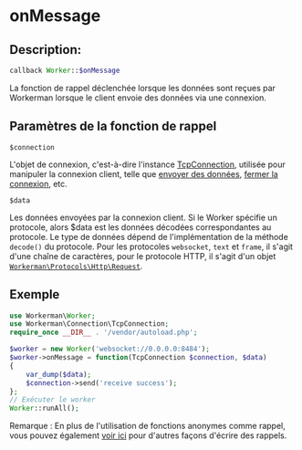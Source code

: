 # onMessage
## Description:
```php
callback Worker::$onMessage
```

La fonction de rappel déclenchée lorsque les données sont reçues par Workerman lorsque le client envoie des données via une connexion.

## Paramètres de la fonction de rappel

 ``` $connection ```

L'objet de connexion, c'est-à-dire l'instance [TcpConnection](../tcp-connection.md), utilisée pour manipuler la connexion client, telle que [envoyer des données](../tcp-connection/send.md), [fermer la connexion](../tcp-connection/close.md), etc.

 ``` $data ```

Les données envoyées par la connexion client. Si le Worker spécifie un protocole, alors $data est les données décodées correspondantes au protocole. Le type de données dépend de l'implémentation de la méthode `decode()` du protocole. Pour les protocoles `websocket`, `text` et `frame`, il s'agit d'une chaîne de caractères, pour le protocole HTTP, il s'agit d'un objet [`Workerman\Protocols\Http\Request`](../http/request.md).

## Exemple

```php
use Workerman\Worker;
use Workerman\Connection\TcpConnection;
require_once __DIR__ . '/vendor/autoload.php';

$worker = new Worker('websocket://0.0.0.0:8484');
$worker->onMessage = function(TcpConnection $connection, $data)
{
    var_dump($data);
    $connection->send('receive success');
};
// Exécuter le worker
Worker::runAll();
```

Remarque : En plus de l'utilisation de fonctions anonymes comme rappel, vous pouvez également [voir ici](../faq/callback_methods.md) pour d'autres façons d'écrire des rappels.
